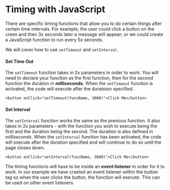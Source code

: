 # Timing with JavaScript #

There are specific timing functions that allow you to do certain things after certain time intervals. For example, the user could click a button on the creen and then 3x seconds later a message will appear; or we could create a JavaScript function to run every 5x seconds.

We will cover how to use `setTimeout` and `setInterval`.

#### Set Time Out ####
The `setTimeout` function takes in 2x parameters in order to work. You will need to declare your function as the first function, then for the second function the duration in **milliseconds**.  When the `setTimeout` function is activated, the code will execute after the duratoion specified.
```
<button onClick="setTimeout(funcName, 3000)">Click Me</button>
```

#### Set Interval ####
The `setInterval` function works the same as the previous function.  It also takes in 2x parameters - with the function you wish to execute being the first and the duration being the second.  The duration is also defined in *milliseconds*.  When the `setInterval` function has been activated, the code will execute after the duration specified and will continue to do so until the page closes down.
```
<button onClick="setInterval(funcName, 3000)">Click Me</button>
```

The timing functions will have to be inside an **event listener** in order for it to work. In our example we have craeted an event listener within the button tag so when the user clicks the button, the function will execute.  This can be used on other event listeners.
